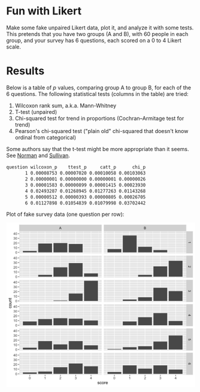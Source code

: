 Fun with Likert
========

Make some fake unpaired Likert data, plot it, and analyze it with some
tests. This pretends that you have two groups (A and B), with 60
people in each group, and your survey has 6 questions, each scored on
a 0 to 4 Likert scale.

Results
========

Below is a table of *p* values, comparing group A to group B, for each
of the 6 questions. The following statistical tests (columns in the
table) are tried:

1. Wilcoxon rank sum, a.k.a. Mann-Whitney
2. T-test (unpaired)
3. Chi-squared test for trend in proportions (Cochran–Armitage test for trend)
4. Pearson's chi-squared test ("plain old" chi-squared that doesn't
know ordinal from categorical)

Some authors say that the t-test might be more appropriate than it
seems. See [Norman] and [Sullivan].

[Norman]: https://www.ncbi.nlm.nih.gov/pubmed/20146096 "Norman G. Adv
Health Sci Educ Theory Pract. 2010 Dec;15(5):625-32."

[Sullivan]: https://www.ncbi.nlm.nih.gov/pubmed/24454995 "Sullivan &
Artino. J Grad Med Educ. 2013 Dec; 5(4): 541–542."



```
question wilcoxon_p    ttest_p     catt_p      chi_p
       1 0.00008753 0.00007020 0.00010058 0.00103063
       2 0.00000001 0.00000000 0.00000001 0.00000026
       3 0.00001583 0.00000899 0.00001415 0.00023930
       4 0.02493287 0.01268945 0.01277263 0.01143268
       5 0.00000512 0.00000393 0.00000805 0.00026705
       6 0.01127898 0.01054839 0.01079998 0.03702442
```

Plot of fake survey data (one question per row):

![plot of likert data](facet_grid.png "Plot of Likert data")

